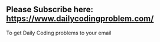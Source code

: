 ## Please Subscribe here: https://www.dailycodingproblem.com/  
To get Daily Coding problems to your email
